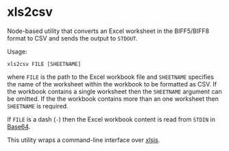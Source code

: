 # xls2csv

Node-based utility that converts an Excel worksheet in the BIFF5/BIFF8
format to CSV and sends the output to `STDOUT`.

Usage:

    xls2csv FILE [SHEETNAME]

where `FILE` is the path to the Excel workbook file and `SHEETNAME`
specifies the name of the worksheet within the workbook to be
formatted as CSV. If the workbook contains a single worksheet then
the `SHEETNAME` argument can be omitted. If the the workbook contains
more than an one worksheet then `SHEETNAME` is required.

If `FILE` is a dash (`-`) then the Excel workbook content is read from
`STDIN` in [Base64][base64].

This utility wraps a command-line interface over [xlsjs][xlsjs].


[base64]: https://en.wikipedia.org/wiki/Base64
[xlsjs]: https://www.npmjs.com/package/xlsjs
